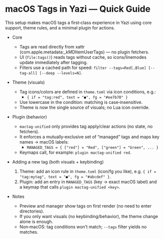 # macOS Tags in Yazi — Quick Guide

This setup makes macOS tags a first‑class experience in Yazi using core support, theme rules, and a minimal plugin for actions.

- Core
  - Tags are read directly from xattr (com.apple.metadata:_kMDItemUserTags) — no plugin fetchers.
  - UI (`file:tags()`) reads tags without cache, so icons/linemodes update immediately after tagging.
  - Filters use a cached path for speed: `filter --tags=Red[,Blue] [--tag-all] [--deep --levels=N]`.

- Theme (visuals)
  - Tag icons/colors are defined in `theme.toml` via icon conditions, e.g.:
    - `{ if = "tag:red", text = "●", fg = "#ee7b70" }`
  - Use lowercase in the condition: matching is case‑insensitive.
  - Theme is now the single source of visuals; no Lua icon override.

- Plugin (behavior)
  - `mactag-unified` only provides tag apply/clear actions (no state, no fetchers).
  - It enforces a mutually‑exclusive set of “managed” tags and maps key names → macOS labels:
    - `MANAGED_TAGS = { ["red"] = "Red", ["green"] = "Green", ... }`
  - Keymaps call, for example: `plugin mactag-unified red`.

- Adding a new tag (both visuals + keybinding)
  1) Theme: add an icon rule in `theme.toml` (icon/fg you like), e.g. `{ if = "tag:mytag", text = "●", fg = "#abcdef" }`.
  2) Plugin: add an entry in `MANAGED_TAGS` (key → exact macOS label) and a keymap that calls `plugin mactag-unified <key>`.

- Notes
  - Preview and manager show tags on first render (no need to enter directories).
  - If you only want visuals (no keybinding/behavior), the theme change alone is enough.
  - Non‑macOS: tag conditions won’t match; `--tags` filter yields no matches.

